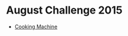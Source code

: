 # August Challenge 2015

* [Cooking Machine][]

[Cooking Machine]: https://www.codechef.com/AUG15/problems/COOKMACH
